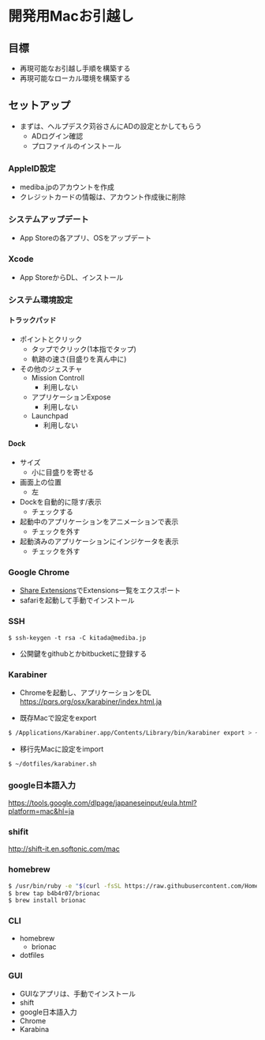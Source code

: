 # 開発用Macお引越し

## 目標

- 再現可能なお引越し手順を構築する
- 再現可能なローカル環境を構築する

## セットアップ

- まずは、ヘルプデスク苅谷さんにADの設定とかしてもらう
    - ADログイン確認
    - プロファイルのインストール

### AppleID設定

- mediba.jpのアカウントを作成
- クレジットカードの情報は、アカウント作成後に削除

### システムアップデート

- App Storeの各アプリ、OSをアップデート

### Xcode

- App StoreからDL、インストール

### システム環境設定

#### トラックパッド

- ポイントとクリック
    - タップでクリック(1本指でタップ)
    - 軌跡の速さ(目盛りを真ん中に)
- その他のジェスチャ
    - Mission Controll
        - 利用しない
    - アプリケーションExpose
        - 利用しない
    - Launchpad
        - 利用しない

#### Dock

- サイズ
    - 小に目盛りを寄せる
- 画面上の位置
    - 左
- Dockを自動的に隠す/表示
    - チェックする
- 起動中のアプリケーションをアニメーションで表示
    - チェックを外す
- 起動済みのアプリケーションにインジケータを表示
    - チェックを外す

### Google Chrome

- [Share Extensions](https://chrome.google.com/webstore/detail/share-extensions/chdafcbnfkfenoeejpaeenpdamhmalhe)でExtensions一覧をエクスポート
- safariを起動して手動でインストール

### SSH

```
$ ssh-keygen -t rsa -C kitada@mediba.jp
```

- 公開鍵をgithubとかbitbucketに登録する

### Karabiner

- Chromeを起動し、アプリケーションをDL
    https://pqrs.org/osx/karabiner/index.html.ja

- 既存Macで設定をexport

```bash
$ /Applications/Karabiner.app/Contents/Library/bin/karabiner export > ~/dotfiles/karabiner.sh
```

- 移行先Macに設定をimport

```
$ ~/dotfiles/karabiner.sh
```

### google日本語入力

https://tools.google.com/dlpage/japaneseinput/eula.html?platform=mac&hl=ja

### shifit

http://shift-it.en.softonic.com/mac

### homebrew

```bash
$ /usr/bin/ruby -e "$(curl -fsSL https://raw.githubusercontent.com/Homebrew/install/master/install)"
$ brew tap b4b4r07/brionac
$ brew install brionac
```

### CLI

- homebrew
    - brionac
- dotfiles

### GUI

- GUIなアプリは、手動でインストール
- shift
- google日本語入力
- Chrome
- Karabina

